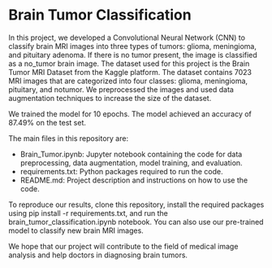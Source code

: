 # Brain Tumor Classification

In this project, we developed a Convolutional Neural Network (CNN) to classify brain MRI images into three types of tumors: glioma, meningioma, and pituitary adenoma. If there is no tumor present, the image is classified as a no_tumor brain image. The dataset used for this project is the Brain Tumor MRI Dataset from the Kaggle platform. The dataset contains 7023 MRI images that are categorized into four classes: glioma, meningioma, pituitary, and notumor. We preprocessed the images and used data augmentation techniques to increase the size of the dataset.

We trained the model for 10 epochs. The model achieved an accuracy of 87.49% on the test set.

The main files in this repository are:

* Brain_Tumor.ipynb: Jupyter notebook containing the code for data preprocessing, data augmentation, model training, and evaluation.
* requirements.txt: Python packages required to run the code.
* README.md: Project description and instructions on how to use the code.

To reproduce our results, clone this repository, install the required packages using pip install -r requirements.txt, and run the brain_tumor_classification.ipynb notebook. You can also use our pre-trained model to classify new brain MRI images.

We hope that our project will contribute to the field of medical image analysis and help doctors in diagnosing brain tumors.
